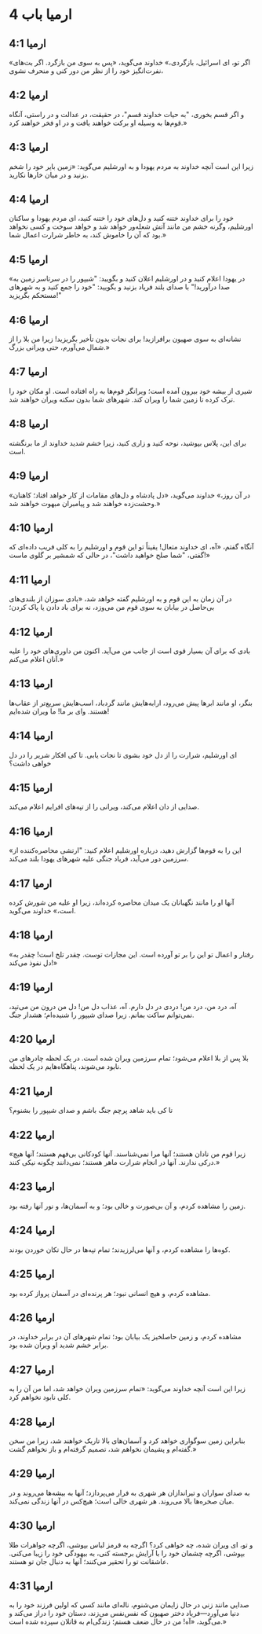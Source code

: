 # ارمیا باب 4

## ارمیا 4:1
«اگر تو، ای اسرائیل، بازگردی،» خداوند می‌گوید، «پس به سوی من بازگرد. اگر بت‌های نفرت‌انگیز خود را از نظر من دور کنی و منحرف نشوی،

## ارمیا 4:2
و اگر قسم بخوری، "به حیات خداوند قسم"، در حقیقت، در عدالت و در راستی، آنگاه قوم‌ها به وسیله او برکت خواهند یافت و در او فخر خواهند کرد.»

## ارمیا 4:3
زیرا این است آنچه خداوند به مردم یهودا و به اورشلیم می‌گوید: «زمین بایر خود را شخم بزنید و در میان خارها نکارید.

## ارمیا 4:4
خود را برای خداوند ختنه کنید و دل‌های خود را ختنه کنید، ای مردم یهودا و ساکنان اورشلیم، وگرنه خشم من مانند آتش شعله‌ور خواهد شد و خواهد سوخت و کسی نخواهد بود که آن را خاموش کند، به خاطر شرارت اعمال شما.»

## ارمیا 4:5
«در یهودا اعلام کنید و در اورشلیم اعلان کنید و بگویید: "شیپور را در سرتاسر زمین به صدا درآورید!" با صدای بلند فریاد بزنید و بگویید: "خود را جمع کنید و به شهرهای مستحکم بگریزید!"

## ارمیا 4:6
نشانه‌ای به سوی صهیون برافرازید! برای نجات بدون تأخیر بگریزید! زیرا من بلا را از شمال می‌آورم، حتی ویرانی بزرگ.»

## ارمیا 4:7
شیری از بیشه خود بیرون آمده است؛ ویرانگر قوم‌ها به راه افتاده است. او مکان خود را ترک کرده تا زمین شما را ویران کند. شهرهای شما بدون سکنه ویران خواهند شد.

## ارمیا 4:8
برای این، پلاس بپوشید، نوحه کنید و زاری کنید، زیرا خشم شدید خداوند از ما برنگشته است.

## ارمیا 4:9
«در آن روز،» خداوند می‌گوید، «دل پادشاه و دل‌های مقامات از کار خواهد افتاد؛ کاهنان وحشت‌زده خواهند شد و پیامبران مبهوت خواهند شد.»

## ارمیا 4:10
آنگاه گفتم، «آه، ای خداوند متعال! یقیناً تو این قوم و اورشلیم را به کلی فریب داده‌ای که گفتی، "شما صلح خواهید داشت"، در حالی که شمشیر بر گلوی ماست!»

## ارمیا 4:11
در آن زمان به این قوم و به اورشلیم گفته خواهد شد، «بادی سوزان از بلندی‌های بی‌حاصل در بیابان به سوی قوم من می‌وزد، نه برای باد دادن یا پاک کردن؛

## ارمیا 4:12
بادی که برای آن بسیار قوی است از جانب من می‌آید. اکنون من داوری‌های خود را علیه آنان اعلام می‌کنم.»

## ارمیا 4:13
بنگر، او مانند ابرها پیش می‌رود، ارابه‌هایش مانند گردباد، اسب‌هایش سریع‌تر از عقاب‌ها هستند. وای بر ما! ما ویران شده‌ایم!

## ارمیا 4:14
ای اورشلیم، شرارت را از دل خود بشوی تا نجات یابی. تا کی افکار شریر را در دل خواهی داشت؟

## ارمیا 4:15
صدایی از دان اعلام می‌کند، ویرانی را از تپه‌های افرایم اعلام می‌کند.

## ارمیا 4:16
«این را به قوم‌ها گزارش دهید، درباره اورشلیم اعلام کنید: "ارتشی محاصره‌کننده از سرزمین دور می‌آید، فریاد جنگی علیه شهرهای یهودا بلند می‌کند.

## ارمیا 4:17
آنها او را مانند نگهبانان یک میدان محاصره کرده‌اند، زیرا او علیه من شورش کرده است،» خداوند می‌گوید.

## ارمیا 4:18
«رفتار و اعمال تو این را بر تو آورده است. این مجازات توست. چقدر تلخ است! چقدر به دل نفوذ می‌کند!»

## ارمیا 4:19
آه، درد من، درد من! دردی در دل دارم. آه، عذاب دل من! دل من درون من می‌تپد، نمی‌توانم ساکت بمانم. زیرا صدای شیپور را شنیده‌ام؛ هشدار جنگ.

## ارمیا 4:20
بلا پس از بلا اعلام می‌شود؛ تمام سرزمین ویران شده است. در یک لحظه چادرهای من نابود می‌شوند، پناهگاه‌هایم در یک لحظه.

## ارمیا 4:21
تا کی باید شاهد پرچم جنگ باشم و صدای شیپور را بشنوم؟

## ارمیا 4:22
«زیرا قوم من نادان هستند؛ آنها مرا نمی‌شناسند. آنها کودکانی بی‌فهم هستند؛ آنها هیچ درکی ندارند. آنها در انجام شرارت ماهر هستند؛ نمی‌دانند چگونه نیکی کنند.»

## ارمیا 4:23
زمین را مشاهده کردم، و آن بی‌صورت و خالی بود؛ و به آسمان‌ها، و نور آنها رفته بود.

## ارمیا 4:24
کوه‌ها را مشاهده کردم، و آنها می‌لرزیدند؛ تمام تپه‌ها در حال تکان خوردن بودند.

## ارمیا 4:25
مشاهده کردم، و هیچ انسانی نبود؛ هر پرنده‌ای در آسمان پرواز کرده بود.

## ارمیا 4:26
مشاهده کردم، و زمین حاصلخیز یک بیابان بود؛ تمام شهرهای آن در برابر خداوند، در برابر خشم شدید او ویران شده بود.

## ارمیا 4:27
زیرا این است آنچه خداوند می‌گوید: «تمام سرزمین ویران خواهد شد، اما من آن را به کلی نابود نخواهم کرد.

## ارمیا 4:28
بنابراین زمین سوگواری خواهد کرد و آسمان‌های بالا تاریک خواهند شد، زیرا من سخن گفته‌ام و پشیمان نخواهم شد، تصمیم گرفته‌ام و باز نخواهم گشت.»

## ارمیا 4:29
به صدای سواران و تیراندازان هر شهری به فرار می‌پردازد؛ آنها به بیشه‌ها می‌روند و در میان صخره‌ها بالا می‌روند. هر شهری خالی است؛ هیچ‌کس در آنها زندگی نمی‌کند.

## ارمیا 4:30
و تو، ای ویران شده، چه خواهی کرد؟ اگرچه به قرمز لباس بپوشی، اگرچه جواهرات طلا بپوشی، اگرچه چشمان خود را با آرایش برجسته کنی، به بیهودگی خود را زیبا می‌کنی. عاشقانت تو را تحقیر می‌کنند؛ آنها به دنبال جان تو هستند.

## ارمیا 4:31
صدایی مانند زنی در حال زایمان می‌شنوم، ناله‌ای مانند کسی که اولین فرزند خود را به دنیا می‌آورد—فریاد دختر صهیون که نفس‌نفس می‌زند، دستان خود را دراز می‌کند و می‌گوید، «آه! من در حال ضعف هستم؛ زندگی‌ام به قاتلان سپرده شده است.»
